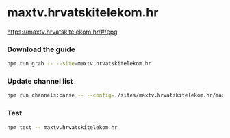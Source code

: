 # maxtv.hrvatskitelekom.hr

https://maxtv.hrvatskitelekom.hr/#/epg

### Download the guide

```sh
npm run grab -- --site=maxtv.hrvatskitelekom.hr
```

### Update channel list

```sh
npm run channels:parse -- --config=./sites/maxtv.hrvatskitelekom.hr/maxtv.hrvatskitelekom.hr.config.js --output=./sites/maxtv.hrvatskitelekom.hr/maxtv.hrvatskitelekom.hr.channels.xml
```

### Test

```sh
npm test -- maxtv.hrvatskitelekom.hr
```
